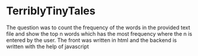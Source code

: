 # TerriblyTinyTales
The question was to count the frequency of the words in the provided text file and show the top n words which has the most frequency
where the n is entered by the user.
The front was written in html and the backend is written with the help of javascript
